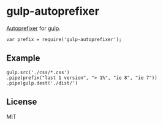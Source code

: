 gulp-autoprefixer
===========

[Autoprefixer](https://github.com/ai/autoprefixer) for [gulp](https://github.com/wearefractal/gulp).

    var prefix = require('gulp-autoprefixer');


Example
-------
    
	gulp.src('./css/*.css')
	.pipe(prefix("last 1 version", "> 1%", "ie 8", "ie 7"))
	.pipe(gulp.dest('./dist/')



License
-------

MIT